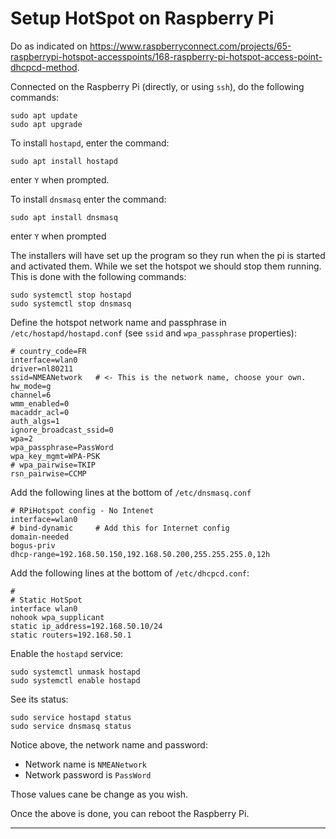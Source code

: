 # Setup HotSpot on Raspberry Pi

Do as indicated on <https://www.raspberryconnect.com/projects/65-raspberrypi-hotspot-accesspoints/168-raspberry-pi-hotspot-access-point-dhcpcd-method>.

Connected on the Raspberry Pi (directly, or using `ssh`), do the following commands:

```
sudo apt update
sudo apt upgrade
```
To install `hostapd`, enter the command:
```
sudo apt install hostapd
```
enter `Y` when prompted.

To install `dnsmasq` enter the command:
```
sudo apt install dnsmasq
```
enter `Y` when prompted

The installers will have set up the program so they run when the pi is started and activated them. While we set the hotspot we should stop them running. This is done with the following commands:
```
sudo systemctl stop hostapd
sudo systemctl stop dnsmasq
```

Define the hotspot network name and passphrase in `/etc/hostapd/hostapd.conf` (see `ssid` and `wpa_passphrase` properties):
```
# country_code=FR
interface=wlan0
driver=nl80211
ssid=NMEANetwork   # <- This is the network name, choose your own.
hw_mode=g
channel=6
wmm_enabled=0
macaddr_acl=0
auth_algs=1
ignore_broadcast_ssid=0
wpa=2
wpa_passphrase=PassWord
wpa_key_mgmt=WPA-PSK
# wpa_pairwise=TKIP
rsn_pairwise=CCMP
```

Add the following lines at the bottom of `/etc/dnsmasq.conf`

```
# RPiHotspot config - No Intenet
interface=wlan0
# bind-dynamic     # Add this for Internet config 
domain-needed
bogus-priv
dhcp-range=192.168.50.150,192.168.50.200,255.255.255.0,12h
```

Add the following lines at the bottom of `/etc/dhcpcd.conf`:
```
#
# Static HotSpot
interface wlan0
nohook wpa_supplicant
static ip_address=192.168.50.10/24
static routers=192.168.50.1
```
Enable the `hostapd` service:
```
sudo systemctl unmask hostapd
sudo systemctl enable hostapd
```
See its status:
```
sudo service hostapd status
sudo service dnsmasq status
```
Notice above, the network name and password:
- Network name is `NMEANetwork`
- Network password is `PassWord`

Those values cane be change as you wish.  

Once the above is done, you can reboot the Raspberry Pi.

---
